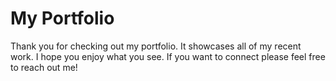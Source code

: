 # My Portfolio

Thank you for checking out my portfolio. It showcases all of my recent work. I hope you enjoy what you see. If you want to connect please feel free to reach out me!